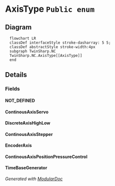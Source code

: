 # AxisType `Public enum`

## Diagram
```mermaid
  flowchart LR
  classDef interfaceStyle stroke-dasharray: 5 5;
  classDef abstractStyle stroke-width:4px
  subgraph TwinSharp.NC
  TwinSharp.NC.AxisType[[AxisType]]
  end
```

## Details
### Fields
#### NOT_DEFINED


#### ContinousAxisServo


#### DiscreteAxisHighLow


#### ContinousAxisStepper


#### EncoderAxis


#### ContinousAxisPositionPressureControl


#### TimeBaseGenerator


*Generated with* [*ModularDoc*](https://github.com/hailstorm75/ModularDoc)
